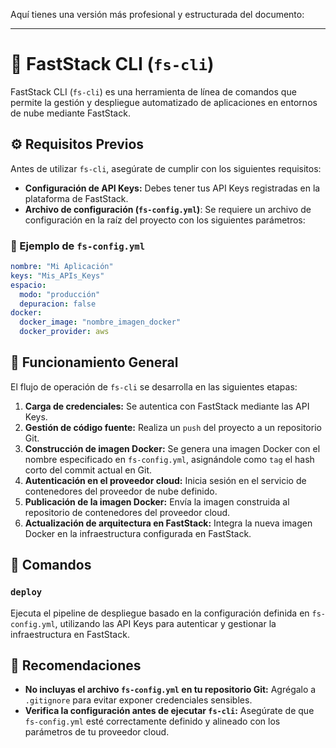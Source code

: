 Aquí tienes una versión más profesional y estructurada del documento:  

---

# 📌 FastStack CLI (`fs-cli`)  

FastStack CLI (`fs-cli`) es una herramienta de línea de comandos que permite la gestión y despliegue automatizado de aplicaciones en entornos de nube mediante FastStack.  

## ⚙️ Requisitos Previos  

Antes de utilizar `fs-cli`, asegúrate de cumplir con los siguientes requisitos:  

- **Configuración de API Keys:** Debes tener tus API Keys registradas en la plataforma de FastStack.  
- **Archivo de configuración (`fs-config.yml`)**: Se requiere un archivo de configuración en la raíz del proyecto con los siguientes parámetros:  

### 📄 Ejemplo de `fs-config.yml`  

```yaml
nombre: "Mi Aplicación"
keys: "Mis_APIs_Keys"
espacio:
  modo: "producción"
  depuracion: false
docker:
  docker_image: "nombre_imagen_docker"
  docker_provider: aws
```

## 🚀 Funcionamiento General  

El flujo de operación de `fs-cli` se desarrolla en las siguientes etapas:  

1. **Carga de credenciales:** Se autentica con FastStack mediante las API Keys.  
2. **Gestión de código fuente:** Realiza un `push` del proyecto a un repositorio Git.  
3. **Construcción de imagen Docker:** Se genera una imagen Docker con el nombre especificado en `fs-config.yml`, asignándole como `tag` el hash corto del commit actual en Git.  
4. **Autenticación en el proveedor cloud:** Inicia sesión en el servicio de contenedores del proveedor de nube definido.  
5. **Publicación de la imagen Docker:** Envía la imagen construida al repositorio de contenedores del proveedor cloud.  
6. **Actualización de arquitectura en FastStack:** Integra la nueva imagen Docker en la infraestructura configurada en FastStack.  

## 📌 Comandos  

### `deploy`  

Ejecuta el pipeline de despliegue basado en la configuración definida en `fs-config.yml`, utilizando las API Keys para autenticar y gestionar la infraestructura en FastStack.  

## 🔹 Recomendaciones  

- **No incluyas el archivo `fs-config.yml` en tu repositorio Git:** Agrégalo a `.gitignore` para evitar exponer credenciales sensibles.  
- **Verifica la configuración antes de ejecutar `fs-cli`:** Asegúrate de que `fs-config.yml` esté correctamente definido y alineado con los parámetros de tu proveedor cloud.  



